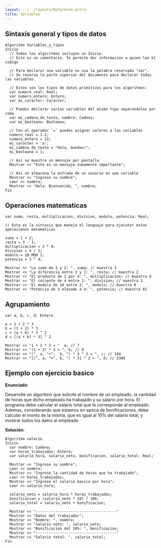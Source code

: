 ```yaml
---
layout: ../../layouts/Reference.astro
title: Variables
---
```


## Sintaxis general y tipos de datos

```gabo
Algoritmo Variables_y_tipos
Inicio
  // Todos los algoritmos incluyen un Inicio.
  // Esto es un comentario. Te permite dar informacion a quien lea el codigo

  // Para declarar una variable se usa la palabra reservada "var".
  // Se reserva la parte superior del documento para declarar todas las variables.

  // Estos son los tipos de datos primitivos para los algoritmos:
  var numero_real: Real;
  var numero_entero: Entero;
  var mi_caracter: Caracter;

  // Puedes declarar varias variables del mismo tipo separandolas por coma
  var mi_cadena_de_texto, nombre: Cadena;
  var mi_booleano: Booleano;

  // Con el operador `=` puedes asignar valores a las variables
  numero_real = 1.2;
  numero_entero = 12;
  mi_caracter = 'a';
  mi_cadena_de_texto = "Hola, mundou!";
  mi_booleano = 1;

  // Asi se muestra un mensaje por pantalla
  Mostrar << "Este es un mensaje sumamente importante";

  // Asi se almacena la entrada de un usuario en una variable
  Mostrar << "Ingrese su nombre";
  Leer >> nombre;
  Mostrar << "Hola. Bienvenido, ", nombre;
Fin
```

## Operaciones matematicas

```gabo
var suma, resta, multiplicacion, division, modulo, potencia: Real;

// Esta es la sintaxis que maneja el lenguaje para ejecutar estas operaciones matematicas

suma = 1 + 2;
resta = 3 - 1;
multiplicacion = 2 * 4;
division = 4 / 2;
modulo = 10 MOD 2;
potencia = 3 ^ 4;

Mostrar << "La suma de 1 y 2: ", suma; // muestra 3
Mostrar << "La diferencia entre 3 y 1: ", resta; // muestra 2
Mostrar << "El producto de 2 por 4: ", multiplicacion; // muestra 8
Mostrar << "El cociente de 4 entre 2: ", division; // muestra 2
Mostrar << "El modulo de 10 entre 2: ", modulo; // muestra 0
Mostrar << "Potencia de 3 elevado a 4: ", potencia; // muestra 81
```

## Agrupamiento

```gabo
var a, b, c, d: Entero

a = 1 + 2 * 3
b = (1 + 2) * 3
c = (a + b) * 3 ^ 2
d = [(a + b) * 3] ^ 2

Mostrar << "1 + 2 * 3 = "  a; // 7
Mostrar << "(1 + 2) * 3 = ", b; // 9
Mostrar << "(", a, "+",  b, ") * 3 ^ 2 = ", c; // 144
Mostrar << "[(", a, "+", b, ") * 3] ^ 2 = ", d; // 2304
```

## Ejemplo con ejercicio basico

**Enunciado**:

Desarrolle un algoritmo que solicite el nombre de un empleado, la cantidad de horas que dicho empleado ha trabajado y su salario por hora. El programa debe calcular el salario total que le corresponde al empleado. Ademas, considerando que estamos en epoca de bonificaciones, debe calcular el monto de la misma, que es igual al 10% del salario total, y mostrar todos los datos al empleado

**Solución**:

```gabo
Algoritmo salario
Inicio
  var nombre: Cadena;
  var horas_trabajadas: Entero;
  var salario_hora, salario_neto, bonificacion, salario_total: Real;

  Mostrar << "Ingrese su nombre";
  Leer >> nombre;
  Mostrar << "Ingrese la cantidad de horas que ha trabajado";
  Leer >> horas_trabajadas;
  Mostrar << "Ingrese el salario basico por hora";
  Leer >> salario_hora;

  salario_neto = salario_hora * horas_trabajadas;
  bonificacion = (salario_neto * 10) / 100;
  salario_total = salario_neto + bonificacion;

  Mostrar << "-------------------------------------"
  Mostrar << "Datos del trabajador";
  Mostrar << "Nombre: ", nombre;
  Mostrar << "Salario neto: ", salario_neto;
  Mostrar << "Bonificacion del 10%: ", bonificacion;
  Mostrar << "-------------------------------------"
  Mostrar << "Salario total: ", salario_total;
Fin
```

